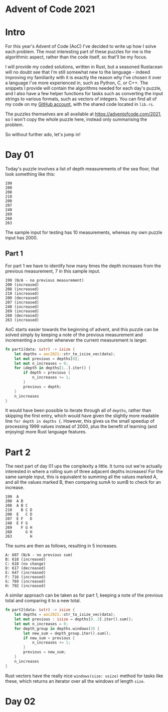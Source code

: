 # Advent of Code 2021

# Intro

For this year's Advent of Code (AoC) I've decided to write up how I solve each problem.
The most interesting part of these puzzles for me is the algorithmic aspect, rather than the code itself, so that'll be
my focus.

I will provide my coded solutions, written in Rust, but a seasoned Rustacean will no doubt see that I'm still
somewhat new to the language - indeed improving my familiarity with it is exactly the reason why I've chosen it over a
language I've more experienced in, such as Python, C, or C++.
The snippets I provide will contain the algorithms needed for each day's puzzle, and I also have a few helper functions
for tasks such as converting the input strings to various formats, such as vectors of integers.  You can find all of my
code on my [GitHub account](https://github.com/MichaelCG8/aoc2021), with the shared code located in `lib.rs`.

The puzzles themselves are all available at https://adventofcode.com/2021, so I won't copy the whole puzzle here, instead
only summarising the problem.

So without further ado, let's jump in!

# Day 01
Today's puzzle involves a list of depth measurements of the sea floor, that look something like this:

```
199
200
208
210
200
207
240
269
260
263
```
The sample input for testing has 10 measurements, whereas my own puzzle input has 2000.
## Part 1

For part 1 we have to identify how many times the depth increases from the previous measurement, 7 in this sample input.

```
199 (N/A - no previous measurement)
200 (increased)
208 (increased)
210 (increased)
200 (decreased)
207 (increased)
240 (increased)
269 (increased)
260 (decreased)
263 (increased)
```

AoC starts easier towards the beginning of advent, and this puzzle can be solved simply by keeping a note of the
previous measurement and incrementing a counter whenever the current measurement is larger.

```rust
fn part1(data: &str) -> isize {
    let depths = aoc2021::str_to_isize_vec(data);
    let mut previous = depths[0];
    let mut n_increases = 0;
    for &depth in depths[1..].iter() {
        if depth > previous {
            n_increases += 1;
        }
        previous = depth;
    }
    n_increases
}
```

It would have been possible to iterate through all of `depths`, rather than skipping the first entry, which would have
given the slightly more readable line `for depth in depths {`. However,  this gives us the small speedup of processing
1999 values instead of 2000, plus the benefit of learning (and enjoying) more Rust language features.

# Part 2

The next part of day 01 ups the complexity a little. It turns out we're actually interested in where a rolling sum of
three adjacent depths increases!  For the same sample input, this is equivalent to summing all the values marked A, and
all the values marked B, then comparing sumA to sumB to check for an increase.

```
199  A
200  A B
208  A B C
210    B C D
200  E   C D
207  E F   D
240  E F G
269    F G H
260      G H
263        H
```

The sums are then as follows, resulting in 5 increases.

```
A: 607 (N/A - no previous sum)
B: 618 (increased)
C: 618 (no change)
D: 617 (decreased)
E: 647 (increased)
F: 716 (increased)
G: 769 (increased)
H: 792 (increased)
```

A similar approach can be taken as for part 1, keeping a note of the previous total and comparing it to a new total.

```rust
fn part2(data: &str) -> isize {
    let depths = aoc2021::str_to_isize_vec(data);
    let mut previous : isize = depths[0..3].iter().sum();
    let mut n_increases = 0;
    for depth_group in depths.windows(3) {
        let new_sum = depth_group.iter().sum();
        if new_sum > previous {
            n_increases += 1;
        }
        previous = new_sum;
    }
    n_increases
}
```

Rust vectors have the really nice `windows(size: usize)` method for tasks like these, which returns an iterator over all
the windows of length `size`.

# Day 02
